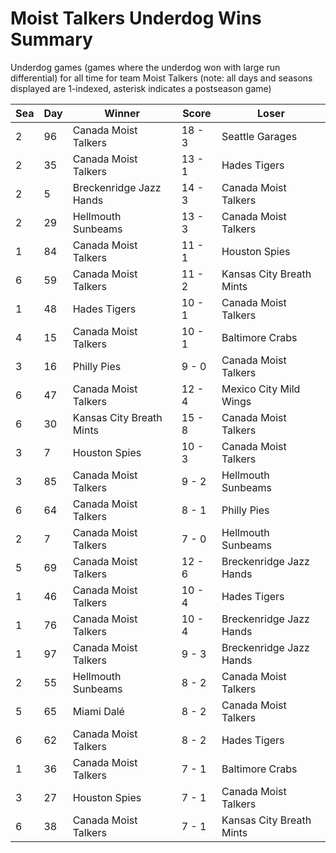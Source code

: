 # Moist Talkers Underdog Wins Summary



Underdog games (games where the underdog won with large run differential) for all time for team Moist Talkers (note: all days and seasons displayed are 1-indexed, asterisk indicates a postseason game)


| Sea | Day | Winner | Score | Loser | 
| ------ |------ |------ |------ |------ |
| 2 | 96 | Canada Moist Talkers | 18 - 3 | Seattle Garages | 
| 2 | 35 | Canada Moist Talkers | 13 - 1 | Hades Tigers | 
| 2 | 5 | Breckenridge Jazz Hands | 14 - 3 | Canada Moist Talkers | 
| 2 | 29 | Hellmouth Sunbeams | 13 - 3 | Canada Moist Talkers | 
| 1 | 84 | Canada Moist Talkers | 11 - 1 | Houston Spies | 
| 6 | 59 | Canada Moist Talkers | 11 - 2 | Kansas City Breath Mints | 
| 1 | 48 | Hades Tigers | 10 - 1 | Canada Moist Talkers | 
| 4 | 15 | Canada Moist Talkers | 10 - 1 | Baltimore Crabs | 
| 3 | 16 | Philly Pies | 9 - 0 | Canada Moist Talkers | 
| 6 | 47 | Canada Moist Talkers | 12 - 4 | Mexico City Mild Wings | 
| 6 | 30 | Kansas City Breath Mints | 15 - 8 | Canada Moist Talkers | 
| 3 | 7 | Houston Spies | 10 - 3 | Canada Moist Talkers | 
| 3 | 85 | Canada Moist Talkers | 9 - 2 | Hellmouth Sunbeams | 
| 6 | 64 | Canada Moist Talkers | 8 - 1 | Philly Pies | 
| 2 | 7 | Canada Moist Talkers | 7 - 0 | Hellmouth Sunbeams | 
| 5 | 69 | Canada Moist Talkers | 12 - 6 | Breckenridge Jazz Hands | 
| 1 | 46 | Canada Moist Talkers | 10 - 4 | Hades Tigers | 
| 1 | 76 | Canada Moist Talkers | 10 - 4 | Breckenridge Jazz Hands | 
| 1 | 97 | Canada Moist Talkers | 9 - 3 | Breckenridge Jazz Hands | 
| 2 | 55 | Hellmouth Sunbeams | 8 - 2 | Canada Moist Talkers | 
| 5 | 65 | Miami Dalé | 8 - 2 | Canada Moist Talkers | 
| 6 | 62 | Canada Moist Talkers | 8 - 2 | Hades Tigers | 
| 1 | 36 | Canada Moist Talkers | 7 - 1 | Baltimore Crabs | 
| 3 | 27 | Houston Spies | 7 - 1 | Canada Moist Talkers | 
| 6 | 38 | Canada Moist Talkers | 7 - 1 | Kansas City Breath Mints | 


